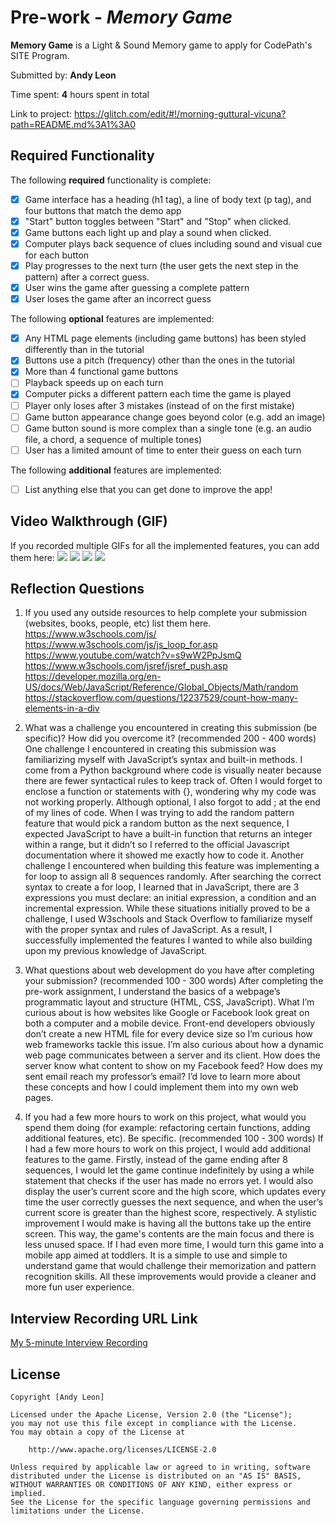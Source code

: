 # Pre-work - *Memory Game*

**Memory Game** is a Light & Sound Memory game to apply for CodePath's SITE Program. 

Submitted by: **Andy Leon**

Time spent: **4** hours spent in total

Link to project: https://glitch.com/edit/#!/morning-guttural-vicuna?path=README.md%3A1%3A0

## Required Functionality

The following **required** functionality is complete:

* [x] Game interface has a heading (h1 tag), a line of body text (p tag), and four buttons that match the demo app
* [x] "Start" button toggles between "Start" and "Stop" when clicked. 
* [x] Game buttons each light up and play a sound when clicked. 
* [x] Computer plays back sequence of clues including sound and visual cue for each button
* [x] Play progresses to the next turn (the user gets the next step in the pattern) after a correct guess. 
* [x] User wins the game after guessing a complete pattern
* [x] User loses the game after an incorrect guess

The following **optional** features are implemented:

* [x] Any HTML page elements (including game buttons) has been styled differently than in the tutorial
* [x] Buttons use a pitch (frequency) other than the ones in the tutorial
* [x] More than 4 functional game buttons
* [ ] Playback speeds up on each turn
* [x] Computer picks a different pattern each time the game is played
* [ ] Player only loses after 3 mistakes (instead of on the first mistake)
* [ ] Game button appearance change goes beyond color (e.g. add an image)
* [ ] Game button sound is more complex than a single tone (e.g. an audio file, a chord, a sequence of multiple tones)
* [ ] User has a limited amount of time to enter their guess on each turn

The following **additional** features are implemented:

- [ ] List anything else that you can get done to improve the app!

## Video Walkthrough (GIF)

If you recorded multiple GIFs for all the implemented features, you can add them here:
![](gif1-link-here)
![](gif2-link-here)
![](gif3-link-here)
![](gif4-link-here)

## Reflection Questions
1. If you used any outside resources to help complete your submission (websites, books, people, etc) list them here. 
https://www.w3schools.com/js/
https://www.w3schools.com/js/js_loop_for.asp
https://www.youtube.com/watch?v=s9wW2PpJsmQ
https://www.w3schools.com/jsref/jsref_push.asp
https://developer.mozilla.org/en-US/docs/Web/JavaScript/Reference/Global_Objects/Math/random
https://stackoverflow.com/questions/12237529/count-how-many-elements-in-a-div

2. What was a challenge you encountered in creating this submission (be specific)? How did you overcome it? (recommended 200 - 400 words) 
One challenge I encountered in creating this submission was familiarizing myself with JavaScript’s syntax and built-in methods. I come from a Python background where code is visually neater because there are fewer syntactical rules to keep track of. Often I would forget to enclose a function or statements with {}, wondering why my code was not working properly. Although optional, I also forgot to add ; at the end of my lines of code. When I was trying to add the random pattern feature that would pick a random button as the next sequence, I expected JavaScript to have a built-in function that returns an integer within a range, but it didn’t so I referred to the official Javascript documentation where it showed me exactly how to code it. Another challenge I encountered when building this feature was implementing a for loop to assign all 8 sequences randomly. After searching the correct syntax to create a for loop, I learned that in JavaScript, there are 3 expressions you must declare: an initial expression, a condition and an incremental expression. While these situations initially proved to be a challenge, I used W3schools and Stack Overflow to familiarize myself with the proper syntax and rules of JavaScript. As a result, I successfully implemented the features I wanted to while also building upon my previous knowledge of JavaScript.

3. What questions about web development do you have after completing your submission? (recommended 100 - 300 words) 
After completing the pre-work assignment, I understand the basics of a webpage’s programmatic layout and structure (HTML, CSS, JavaScript). What I’m curious about is how websites like Google or Facebook look great on both a computer and a mobile device. Front-end developers obviously don’t create a new HTML file for every device size so I’m curious how web frameworks tackle this issue. I’m also curious about how a dynamic web page communicates between a server and its client. How does the server know what content to show on my Facebook feed? How does my sent email reach my professor’s email? I’d love to learn more about these concepts and how I could implement them into my own web pages.

4. If you had a few more hours to work on this project, what would you spend them doing (for example: refactoring certain functions, adding additional features, etc). Be specific. (recommended 100 - 300 words) 
If I had a few more hours to work on this project, I would add additional features to the game. Firstly, instead of the game ending after 8 sequences, I would let the game continue indefinitely by using a while statement that checks if the user has made no errors yet. I would also display the user’s current score and the high score, which updates every time the user correctly guesses the next sequence, and when the user’s current score is greater than the highest score, respectively. A stylistic improvement I would make is having all the buttons take up the entire screen. This way, the game's contents are the main focus and there is less unused space. If I had even more time, I would turn this game into a mobile app aimed at toddlers. It is a simple to use and simple to understand game that would challenge their memorization and pattern recognition skills. All these improvements would provide a cleaner and more fun user experience.



## Interview Recording URL Link

[My 5-minute Interview Recording](your-link-here)


## License

    Copyright [Andy Leon]

    Licensed under the Apache License, Version 2.0 (the "License");
    you may not use this file except in compliance with the License.
    You may obtain a copy of the License at

        http://www.apache.org/licenses/LICENSE-2.0

    Unless required by applicable law or agreed to in writing, software
    distributed under the License is distributed on an "AS IS" BASIS,
    WITHOUT WARRANTIES OR CONDITIONS OF ANY KIND, either express or implied.
    See the License for the specific language governing permissions and
    limitations under the License.
